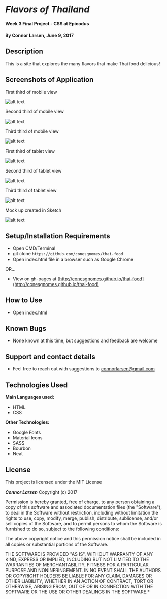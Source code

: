 # _Flavors of Thailand_

#### Week 3 Final Project - CSS at Epicodus

#### By **Connor Larsen, June 9, 2017**

## Description

 This is a site that explores the many flavors that make Thai food delicious!

## Screenshots of Application

First third of mobile view

![alt text](https://github.com/conesgnomes/thai-food/blob/master/img/mobile-1.png)

Second third of mobile view

![alt text](https://github.com/conesgnomes/thai-food/blob/master/img/mobile-2.png)

Third third of mobile view

![alt text](https://github.com/conesgnomes/thai-food/blob/master/img/mobile-3.png)

First third of tablet view

![alt text](https://github.com/conesgnomes/thai-food/blob/master/img/tablet-1.png)

Second third of tablet view

![alt text](https://github.com/conesgnomes/thai-food/blob/master/img/tablet-2.png)

Third third of tablet view

![alt text](https://github.com/conesgnomes/thai-food/blob/master/img/tablet-3.png)

Mock up created in Sketch

![alt text]()

## Setup/Installation Requirements

* Open CMD/Terminal
* git clone `https://github.com/conesgnomes/thai-food`
* Open index.html file in a browser such as Google Chrome

OR...

* View on gh-pages at [http://conesgnomes.github.io/thai-food](http://conesgnomes.github.io/thai-food)

## How to Use

* Open index.html

## Known Bugs

* None known at this time, but suggestions and feedback are welcome

## Support and contact details

* Feel free to reach out with suggestions to connorlarsen@gmail.com

## Technologies Used

**Main Languages used:**

* HTML
* CSS

**Other Technologies:**

* Google Fonts
* Material Icons
* SASS
* Bourbon
* Neat

## License

This project is licensed under the MIT License

**_Connor Larsen_** Copyright (c) 2017

Permission is hereby granted, free of charge, to any person obtaining a copy of this software and associated documentation files (the "Software"), to deal in the Software without restriction, including without limitation the rights to use, copy, modify, merge, publish, distribute, sublicense, and/or sell copies of the Software, and to permit persons to whom the Software is furnished to do so, subject to the following conditions:

The above copyright notice and this permission notice shall be included in all copies or substantial portions of the Software.

THE SOFTWARE IS PROVIDED "AS IS", WITHOUT WARRANTY OF ANY KIND, EXPRESS OR IMPLIED, INCLUDING BUT NOT LIMITED TO THE WARRANTIES OF MERCHANTABILITY, FITNESS FOR A PARTICULAR PURPOSE AND NONINFRINGEMENT. IN NO EVENT SHALL THE AUTHORS OR COPYRIGHT HOLDERS BE LIABLE FOR ANY CLAIM, DAMAGES OR OTHER LIABILITY, WHETHER IN AN ACTION OF CONTRACT, TORT OR OTHERWISE, ARISING FROM, OUT OF OR IN CONNECTION WITH THE SOFTWARE OR THE USE OR OTHER DEALINGS IN THE SOFTWARE.*

